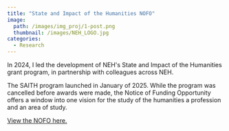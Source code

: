 ```yaml
---
title: "State and Impact of the Humanities NOFO"
image: 
  path: /images/img_proj/1-post.png
  thumbnail: /images/NEH_LOGO.jpg
categories:
  - Research
---
```

In 2024, I led the development of NEH's State and Impact of the Humanities grant program, in partnership with colleagues across NEH. 

The SAITH program launched in January of 2025. While the program was cancelled before awards were made, the Notice of Funding Opportunity offers a window into one vision for the study of the humanities a profession and an area of study.

[View the NOFO here.](./pdf/SOH-NOFO-2025.pdf)
